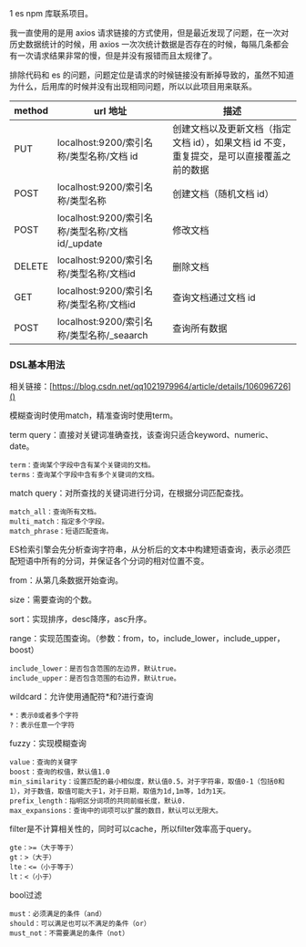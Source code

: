 1 es npm 库联系项目。

我一直使用的是用 axios 请求链接的方式使用，但是最近发现了问题，在一次对历史数据统计的时候，用 axios 一次次统计数据是否存在的时候，每隔几条都会有一次请求结果非常的慢，但是并没有报错而且太规律了。

排除代码和 es 的问题，问题定位是请求的时候链接没有断掉导致的，虽然不知道为什么，后用库的时候并没有出现相同问题，所以以此项目用来联系。

| method | url 地址                                        | 描述                                                                                      |
| ------ | ----------------------------------------------- | ----------------------------------------------------------------------------------------- |
| PUT    | localhost:9200/索引名称/类型名称/文档 id        | 创建文档以及更新文档（指定文档 id），如果文档 id 不变，重复提交，是可以直接覆盖之前的数据 |
| POST   | localhost:9200/索引名称/类型名称                | 创建文档（随机文档 id）                                                                   |
| POST   | localhost:9200/索引名称/类型名称/文档id/_update | 修改文档                                                                                  |
| DELETE | localhost:9200/索引名称/类型名称/文档id         | 删除文档                                                                                  |
| GET    | localhost:9200/索引名称/类型名称/文档id         | 查询文档通过文档 id                                                                       |
| POST   | localhost:9200/索引名称/类型名称/_seaarch       | 查询所有数据                                                                              |


### DSL基本用法

相关链接：[https://blog.csdn.net/qq1021979964/article/details/106096726]()

模糊查询时使用match，精准查询时使用term。

term query：直接对关键词准确查找，该查询只适合keyword、numeric、date。

```
term：查询某个字段中含有某个关键词的文档。
terms：查询某个字段中含有多个关键词的文档。
```

match query：对所查找的关键词进行分词，在根据分词匹配查找。

```
match_all：查询所有文档。
multi_match：指定多个字段。
match_phrase：短语匹配查询。
```

ES检索引擎会先分析查询字符串，从分析后的文本中构建短语查询，表示必须匹配短语中所有的分词，并保证各个分词的相对位置不变。

from：从第几条数据开始查询。

size：需要查询的个数。

sort：实现排序，desc降序，asc升序。

range：实现范围查询。（参数：from，to，include_lower，include_upper，boost）

```
include_lower：是否包含范围的左边界，默认true。
include_upper：是否包含范围的右边界，默认true。
```

wildcard：允许使用通配符*和?进行查询

```
*：表示0或者多个字符
?：表示任意一个字符
```

fuzzy：实现模糊查询

```
value：查询的关键字
boost：查询的权值，默认值1.0
min_similarity：设置匹配的最小相似度，默认值0.5，对于字符串，取值0-1（包括0和1），对于数值，取值可能大于1，对于日期，取值为1d,1m等，1d为1天。
prefix_length：指明区分词项的共同前缀长度，默认0.
max_expansions：查询中的词项可以扩展的数目，默认可以无限大。
```

filter是不计算相关性的，同时可以cache，所以filter效率高于query。

```
gte：>=（大于等于）
gt：>（大于）
lte：<=（小于等于）
lt：<（小于）
```

bool过滤

```
must：必须满足的条件（and）
should：可以满足也可以不满足的条件（or）
must_not：不需要满足的条件（not）
```
